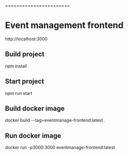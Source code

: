 =======================
 # Event management frontend

http://localhost:3000

## Build project

  npm install

## Start project

  npm run start

## Build docker image

  docker build --tag=eventmanage-frontend:latest .

## Run docker image

  docker run -p3000:3000 eventmanage-frontend:latest  